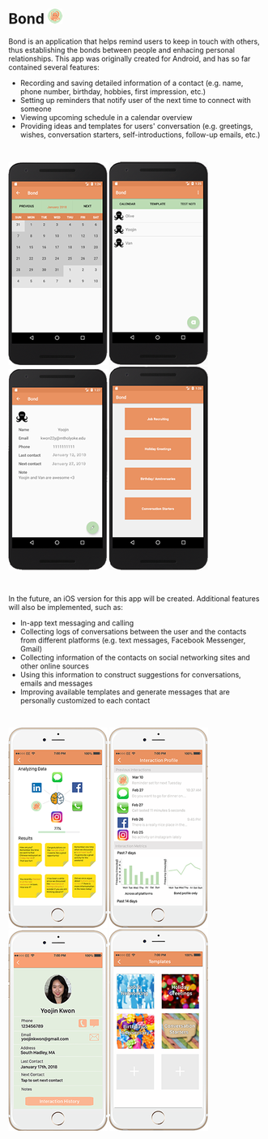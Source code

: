 # Bond ![logo](misc/Bond%20Logo%202.png)

Bond is an application that helps remind users to keep in touch with others, thus establishing the bonds between people and enhacing personal relationships. This app was originally created for Android, and has so far contained several features:
- Recording and saving detailed information of a contact (e.g. name, phone number, birthday, hobbies, first impression, etc.)
- Setting up reminders that notify user of the next time to connect with someone
- Viewing upcoming schedule in a calendar overview
- Providing ideas and templates for users' conversation (e.g. greetings, wishes, conversation starters, self-introductions, follow-up emails, etc.)
<br>

![](misc/Bond%20Calendar.png) ![](misc/Bond%20Contact%20List.png) ![](misc/Bond%20Contact.png) ![](misc/Bond%20Template%20Menu.png) 

<br>

In the future, an iOS version for this app will be created. Additional features will also be implemented, such as:
- In-app text messaging and calling
- Collecting logs of conversations between the user and the contacts from different platforms (e.g. text messages, Facebook Messenger, Gmail)
- Collecting information of the contacts on social networking sites and other online sources
- Using this information to construct suggestions for conversations, emails and messages
- Improving available templates and generate messages that are personally customized to each contact

<br>

![](misc/Bond%20Artificial%20Intelligence.png) ![](misc/Bond%20Profile%20iPhone.png) ![](misc/Bond%20Contact%20iPhone.png) ![](misc/Bond%20Template%20Menu%20iPhone%202.png)
<br>


